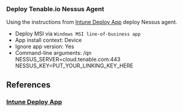 ### Deploy Tenable.io Nessus Agent  
Using the instructions from [Intune Deploy App](#intune-deploy-app) deploy Nessus agent.  

* Deploy MSI via `Windows MSI line-of-business app`  
* App install context: Device  
* Ignore app version: Yes  
* Command-line arguments: /qn NESSUS_SERVER=cloud.tenable.com:443 NESSUS_KEY=PUT_YOUR_LINKING_KEY_HERE  


## References  
### [Intune Deploy App](https://learn.microsoft.com/en-us/mem/intune/apps/lob-apps-windows)  